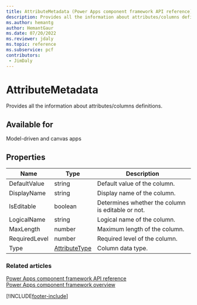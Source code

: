 ```yaml
---
title: AttributeMetadata (Power Apps component framework API reference) | Microsoft Docs
description: Provides all the information about attributes/columns definitions.
ms.author: hemantg
author: HemantGaur
ms.date: 07/20/2022
ms.reviewer: jdaly
ms.topic: reference
ms.subservice: pcf
contributors:
 - JimDaly
---
```


# AttributeMetadata

Provides all the information about attributes/columns definitions.

## Available for

Model-driven and canvas apps

## Properties

| Name          | Type                              | Description                                       |
| ------------- | --------------------------------- | ------------------------------------------------- |
| DefaultValue  | string                            | Default value of the column.                      |
| DisplayName   | string                            | Display name of the column.                       |
| IsEditable    | boolean                           | Determines whether the column is editable or not. |
| LogicalName   | string                            | Logical name of the column.                       |
| MaxLength     | number                            | Maximum length of the column.                     |
| RequiredLevel | number                            | Required level of the column.                     |
| Type          | [AttributeType](attributetype.md) | Column data type.                                 |

### Related articles

[Power Apps component framework API reference](../reference/index.md)<br/>
[Power Apps component framework overview](../overview.md)

[!INCLUDE[footer-include](../../../includes/footer-banner.md)]
